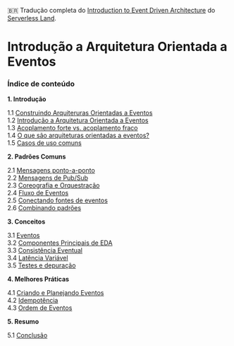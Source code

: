 🇧🇷 Tradução completa do [Introduction to Event Driven Architecture](https://serverlessland.com/event-driven-architecture/intro) do [Serverless Land](https://serverlessland.com/).

# Introdução a Arquitetura Orientada a Eventos

### Índice de conteúdo

**1. Introdução**

1.1 [Construindo Arquiteruras Orientadas a Eventos](./01-01-construindo-arquiteruras-orientadas-a-eventos.md)\
1.2 [Introdução a Arquitetura Orientada a Eventos](./01-02-introducao-a-arquitetura-orientada-a-eventos.md)\
1.3 [Acoplamento forte vs. acoplamento fraco](./01-03-acoplamento-forte-vs-acoplamento-fraco.md)\
1.4 [O que são arquiteturas orientadas a eventos?](./01-04-o-que-sao-arquiteturas-orientadas-a-eventos.md)\
1.5 [Casos de uso comuns](./01-05-casos-de-uso-comuns.md)

**2. Padrões Comuns**

2.1 [Mensagens ponto-a-ponto](./02-01-mensagens-ponto-a-ponto.md)\
2.2 [Mensagens de Pub/Sub](./02-02-mensagens-de-pub-sub.md)\
2.3 [Coreografia e Orquestração](./02-03-coreografia-e-orquestracao.md)\
2.4 [Fluxo de Eventos](./02-04-fluxo-de-eventos.md)\
2.5 [Conectando fontes de eventos](./02-05-conectando-fontes-de-eventos.md)\
2.6 [Combinando padrões](./02-06-combinando-padroes.md)

**3. Conceitos**

3.1 [Eventos](./03-01-eventos.md)\
3.2 [Componentes Principais de EDA](./03-02-componentes-principais-de-eda.md)\
3.3 [Consistência Eventual](./03-03-consistencia-eventual.md)\
3.4 [Latência Variável](./03-04-latencia-variavel.md)\
3.5 [Testes e depuração](./03-05-testes-e-depuracao.md)

**4. Melhores Práticas**

4.1 [Criando e Planejando Eventos](./04-01-criando-e-planejando-eventos.md)\
4.2 [Idempotência](./04-02-idempotencia.md)\
4.3 [Ordem de Eventos](./04-03-ordem-de-eventos.md)

**5. Resumo**

5.1 [Conclusão](./05-01-conclusao.md)
